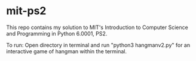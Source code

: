 # mit-ps2

This repo contains my solution to MIT's Introduction to Computer Science and Programming in Python 6.0001, PS2.

To run:
Open directory in terminal and run "python3 hangmanv2.py" for an interactive game of hangman within the terminal.
